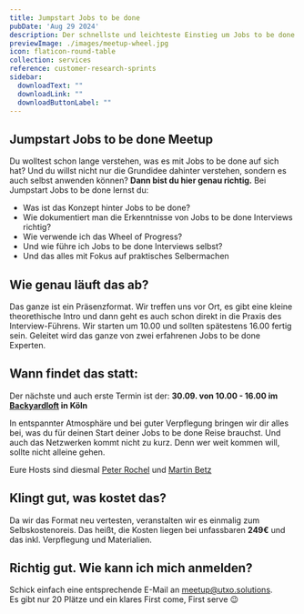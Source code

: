 ```yaml
---
title: Jumpstart Jobs to be done
pubDate: 'Aug 29 2024'
description: Der schnellste und leichteste Einstieg um Jobs to be done selbst anwenden zu können
previewImage: ./images/meetup-wheel.jpg
icon: flaticon-round-table
collection: services
reference: customer-research-sprints
sidebar:
  downloadText: ""
  downloadLink: ""
  downloadButtonLabel: ""
---
```


## Jumpstart Jobs to be done Meetup

Du wolltest schon lange verstehen, was es mit Jobs to be done auf sich hat? Und du willst nicht nur die Grundidee dahinter verstehen, sondern es auch selbst anwenden können? 
**Dann bist du hier genau richtig.**
Bei Jumpstart Jobs to be done lernst du:
<ul>
        <li>Was ist das Konzept hinter Jobs to be done?</li>
        <li>Wie dokumentiert man die Erkenntnisse von Jobs to be done Interviews richtig?</li>
        <li>Wie verwende ich das Wheel of Progress?</li>
        <li>Und wie führe ich Jobs to be done Interviews selbst?</li>
        <li>Und das alles mit Fokus auf praktisches Selbermachen</li>

</ul>

## Wie genau läuft das ab?
Das ganze ist ein Präsenzformat. Wir treffen uns vor Ort, es gibt eine kleine theorethische Intro und dann geht es auch schon direkt in die Praxis des Interview-Führens. Wir starten um 10.00 und sollten spätestens 16.00 fertig sein. Geleitet wird das ganze von zwei erfahrenen Jobs to be done Experten.

## Wann findet das statt:
Der nächste und auch erste Termin ist der: 
**30.09. von 10.00 - 16.00 im <a href="https://www.backyard-loft.de/">Backyardloft</a> in Köln** 

In entspannter Atmosphäre und bei guter Verpflegung bringen wir dir alles bei, was du für deinen Start deiner Jobs to be done Reise brauchst. Und auch das Netzwerken kommt nicht zu kurz. Denn wer weit kommen will, sollte nicht alleine gehen.

Eure Hosts sind diesmal <a href="https://www.linkedin.com/in/peterrochel/">Peter Rochel</a> und <a href="https://www.linkedin.com/in/martin-betz/">Martin Betz</a>

## Klingt gut, was kostet das?

Da wir das Format neu vertesten, veranstalten wir es einmalig zum Selbskostenoreis. Das heißt, die Kosten liegen bei unfassbaren **249€** und das inkl. Verpflegung und Materialien.  

## Richtig gut. Wie kann ich mich anmelden?
Schick einfach eine entsprechende E-Mail an <a href="meetup@utxo.solutions">meetup@utxo.solutions</a>. <br>
Es gibt nur 20 Plätze und ein klares First come, First serve 😉
